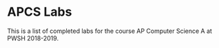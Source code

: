 # APCS Labs
This is a list of completed labs for the course AP Computer Science A at PWSH 2018-2019.

